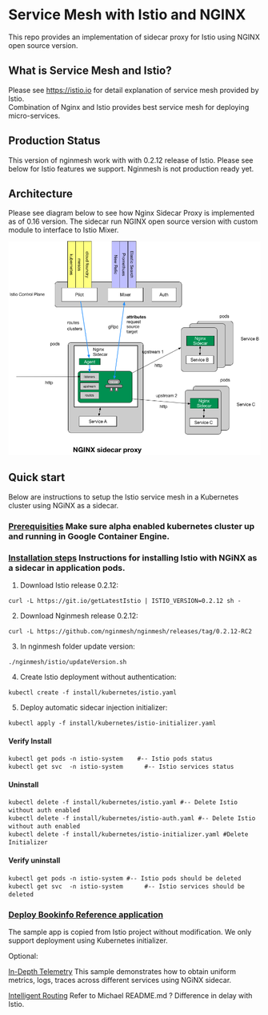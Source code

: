 
# Service Mesh with Istio and NGINX

This repo provides an implementation of sidecar proxy for Istio using NGINX open source version.

## What is Service Mesh and Istio?

Please see https://istio.io for detail explanation of service mesh provided by Istio.  
Combination of Nginx and Istio provides best service mesh for deploying micro-services.

## Production Status

This version of nginmesh work with with 0.2.12 release of Istio.
Please see below for Istio features we support.  Nginmesh is not production ready yet.  


<TBD>

## Architecture

Please see diagram below to see how Nginx Sidecar Proxy is implemented as of 0.16 version.
The sidecar run NGINX open source version with custom module to interface to Istio Mixer.

![Alt text](/images/nginx_sidecar.png?raw=true "Nginx Sidecar")

## Quick start
Below are instructions to setup the Istio service mesh in a Kubernetes cluster using NGiNX as a sidecar.
 

### [Prerequisities](https://istio.io/docs/setup/kubernetes/quick-start.html#prerequisites) Make sure alpha enabled kubernetes cluster up and running in Google Container Engine.

### [Installation steps](https://github.com/nginmesh/nginmesh/tree/release-doc-0.2.12/istio/release/install/kubernetes) Instructions for installing Istio with NGiNX as a sidecar in application pods.

1.  Download Istio release 0.2.12:

```
curl -L https://git.io/getLatestIstio | ISTIO_VERSION=0.2.12 sh -
```

2. Download Nginmesh release 0.2.12:
```
curl -L https://github.com/nginmesh/nginmesh/releases/tag/0.2.12-RC2
```

3. In nginmesh folder update version:
```
./nginmesh/istio/updateVersion.sh
```
4. Create Istio deployment without authentication:
```
kubectl create -f install/kubernetes/istio.yaml
```
5. Deploy automatic sidecar injection initializer:
```
kubectl apply -f install/kubernetes/istio-initializer.yaml
```

#### Verify Install
```
kubectl get pods -n istio-system    #-- Istio pods status
kubectl get svc  -n istio-system      #-- Istio services status
```

#### Uninstall
```
kubectl delete -f install/kubernetes/istio.yaml #-- Delete Istio without auth enabled
kubectl delete -f install/kubernetes/istio-auth.yaml #-- Delete Istio without auth enabled
kubectl delete -f install/kubernetes/istio-initializer.yaml #Delete Initializer
```

####  Verify uninstall
```
kubectl get pods -n istio-system #-- Istio pods should be deleted
kubectl get svc  -n istio-system      #-- Istio services should be deleted
```

### [Deploy Bookinfo Reference application](https://istio.io/docs/guides/bookinfo.html) 
The sample app is copied from Istio project without modification.  We only support deployment using Kubernetes initializer. 



Optional: 

[In-Depth Telemetry](https://istio.io/docs/guides/telemetry.html) This sample demonstrates how to obtain uniform metrics, logs, traces across different services using NGiNX sidecar.

[Intelligent Routing](https://istio.io/docs/guides/intelligent-routing.html) Refer to Michael README.md ? Difference in delay with Istio.


